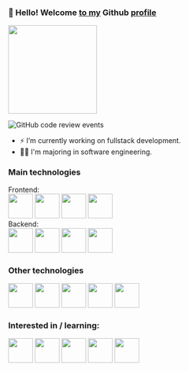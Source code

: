 ### 👋 Hello! Welcome [to my]() Github [profile]()
<img height="180em" src="https://github-readme-stats.vercel.app/api?username=pedrogiomo1&show_icons=true&theme=transparent&include_all_commits=true&count_private=true"/>

![GitHub code review events](https://img.shields.io/badge/dynamic/json?color=blue&label=Code%20Reviews&query=$.length&url=https://api.github.com/users/pedrogiomo1/events?type=PullRequestReviewEvent)

- ⚡ I’m currently working on fullstack development. <br>
- 👨‍🎓 I'm majoring in software engineering.
<div>
	<h3> Main technologies </h3>
  	<span>Frontend:</span><br>
  	<img src="https://cdn.jsdelivr.net/gh/devicons/devicon/icons/html5/html5-original.svg" width="50px"/>
  	<img src="https://cdn.jsdelivr.net/gh/devicons/devicon/icons/css3/css3-original.svg" width="50px"/>
	<img src="https://cdn.jsdelivr.net/gh/devicons/devicon/icons/javascript/javascript-plain.svg" width="50px"/>
	<img src="https://cdn.jsdelivr.net/gh/devicons/devicon/icons/vuejs/vuejs-original.svg" width="50px"/>
  	<br>
    <span>Backend:</span><br>
    <img src="https://cdn.jsdelivr.net/gh/devicons/devicon/icons/php/php-original.svg" width="50px"/>
    <img src="https://cdn.jsdelivr.net/gh/devicons/devicon/icons/laravel/laravel-plain.svg" width="50px"/>
    <img src="https://cdn.jsdelivr.net/gh/devicons/devicon/icons/mysql/mysql-original-wordmark.svg" width="50px"/>
	<img src="https://cdn.jsdelivr.net/gh/devicons/devicon/icons/oracle/oracle-original.svg"  width="50px"/>
</div>
<div>
    <h3> Other technologies </h3>
    <img src="https://cdn.jsdelivr.net/gh/devicons/devicon/icons/typescript/typescript-original.svg" width="50px"/>
    <img src="https://cdn.jsdelivr.net/gh/devicons/devicon/icons/angularjs/angularjs-original.svg" width="50px"/>
    <img src="https://cdn.jsdelivr.net/gh/devicons/devicon/icons/bootstrap/bootstrap-original.svg" width="50px"/>
    <img src="https://cdn.jsdelivr.net/gh/devicons/devicon/icons/git/git-original.svg" width="50px"/>
    <img src="https://cdn.jsdelivr.net/gh/devicons/devicon/icons/npm/npm-original-wordmark.svg" width="50px"/>
    <br>
    <h3>Interested in / learning:</h3>
    <img src="https://cdn.jsdelivr.net/gh/devicons/devicon/icons/react/react-original.svg" width="50px"/>
    <img src="https://cdn.jsdelivr.net/gh/devicons/devicon/icons/linux/linux-original.svg" width="50px"/>
    <img src="https://cdn.jsdelivr.net/gh/devicons/devicon/icons/nodejs/nodejs-original.svg" width="50px"/>
    <img src="https://cdn.jsdelivr.net/gh/devicons/devicon/icons/java/java-original.svg" width="50px"/>
    <img src="https://cdn.jsdelivr.net/gh/devicons/devicon/icons/c/c-original.svg" width="50px"/>
</div>
